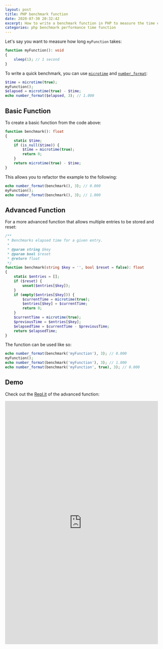 ```yaml
---
layout: post
title: PHP benchmark function
date: 2020-07-30 20:32:42
excerpt: How to write a benchmark function in PHP to measure the time elapsed.
categories: php benchmark performance time function
---
```


Let's say you want to measure how long `myFunction` takes:

```php
function myFunction(): void
{
    sleep(1); // 1 second
}
```

To write a quick benchmark, you can use [`microtime`](https://www.php.net/manual/en/function.microtime.php) and [`number_format`](https://www.php.net/manual/en/function.number-format.php):

```php
$time = microtime(true);
myFunction();
$elapsed = microtime(true) - $time;
echo number_format($elapsed, 3); // 1.000
```

## Basic Function

To create a basic function from the code above:

```php
function benchmark(): float
{
    static $time;
    if (is_null($time)) {
        $time = microtime(true);
        return 0;
    }
    return microtime(true) - $time;
}
```

This allows you to refactor the example to the following:

```php
echo number_format(benchmark(), 3); // 0.000
myFunction();
echo number_format(benchmark(), 3); // 1.000
```

## Advanced Function

For a more advanced function that allows multiple entries to be stored and reset:

```php
/**
 * Benchmarks elapsed time for a given entry.
 *
 * @param string $key
 * @param bool $reset
 * @return float
 */
function benchmark(string $key = '', bool $reset = false): float
{
    static $entries = [];
    if ($reset) {
        unset($entries[$key]);
    }
    if (empty($entries[$key])) {
        $currentTime = microtime(true);
        $entries[$key] = $currentTime;
        return 0;
    }
    $currentTime = microtime(true);
    $previousTime = $entries[$key];
    $elapsedTime = $currentTime - $previousTime;
    return $elapsedTime;
}
```

The function can be used like so:

```php
echo number_format(benchmark('myFunction'), 3); // 0.000
myFunction();
echo number_format(benchmark('myFunction'), 3); // 1.000
echo number_format(benchmark('myFunction', true), 3); // 0.000
```

## Demo

Check out the [Repl.it](https://repl.it/@remarkablemark/PHP-benchmark-function) of the advanced function:

<iframe height="800px" width="100%" src="https://repl.it/@remarkablemark/PHP-benchmark-function?lite=true" scrolling="no" frameborder="no" allowtransparency="true" allowfullscreen="true" sandbox="allow-forms allow-pointer-lock allow-popups allow-same-origin allow-scripts allow-modals"></iframe>
